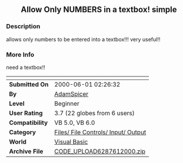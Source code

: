 ﻿<div align="center">

## Allow Only NUMBERS in a textbox\!  simple


</div>

### Description

allows only numbers to be entered into a textbox!!! very useful!!
 
### More Info
 
need a textbox!!


<span>             |<span>
---                |---
**Submitted On**   |2000-06-01 02:26:32
**By**             |[AdamSpicer](https://github.com/Planet-Source-Code/PSCIndex/blob/master/ByAuthor/adamspicer.md)
**Level**          |Beginner
**User Rating**    |3.7 (22 globes from 6 users)
**Compatibility**  |VB 5\.0, VB 6\.0
**Category**       |[Files/ File Controls/ Input/ Output](https://github.com/Planet-Source-Code/PSCIndex/blob/master/ByCategory/files-file-controls-input-output__1-3.md)
**World**          |[Visual Basic](https://github.com/Planet-Source-Code/PSCIndex/blob/master/ByWorld/visual-basic.md)
**Archive File**   |[CODE\_UPLOAD6287612000\.zip](https://github.com/Planet-Source-Code/adamspicer-allow-only-numbers-in-a-textbox-simple__1-8512/archive/master.zip)








